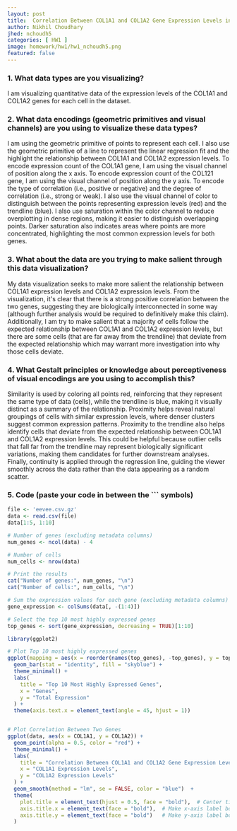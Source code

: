 ```yaml
---
layout: post
title:  Correlation Between COL1A1 and COL1A2 Gene Expression Levels in the Eevee Dataset
author: Nikhil Choudhary
jhed: nchoudh5
categories: [ HW1 ]
image: homework/hw1/hw1_nchoudh5.png
featured: false
---
```


### 1. What data types are you visualizing?
I am visualizing quantitative data of the expression levels of the COL1A1 and COL1A2 genes for each cell in the dataset. 

### 2. What data encodings (geometric primitives and visual channels) are you using to visualize these data types?
I am using the geometric primitive of points to represent each cell. I also use the geometric primitive of a line to represent the linear regression fit and the highlight the relationship between COL1A1 and COL1A2 expression levels. To encode expression count of the COL1A1 gene, I am using the visual channel of position along the x axis. To encode expression count of the COL121 gene, I am using the visual channel of position along the y axis. To encode the type of correlation (i.e., positive or negative) and the degree of correlation (i.e., strong or weak). I also use the visual channel of color to distinguish between the points representing expression levels (red) and the trendline (blue). I also use saturation within the color channel to reduce overplotting in dense regions, making it easier to distinguish overlapping points. Darker saturation also indicates areas where points are more concentrated, highlighting the most common expression levels for both genes.

### 3. What about the data are you trying to make salient through this data visualization? 
My data visualization seeks to make more salient the relationship between COL1A1 expression levels and COL1A2 expression levels. From the visualization, it's clear that there is a strong positive correlation between the two genes, suggesting they are biologically interconnected in some way (although further analysis would be required to definitively make this claim). Additionally, I am try to make salient that a majority of cells follow the expected relationship between COL1A1 and COL1A2 expression levels, but there are some cells (that are far away from the trendline) that deviate from the expected relationship which may warrant more investigation into why those cells deviate. 

### 4. What Gestalt principles or knowledge about perceptiveness of visual encodings are you using to accomplish this?
Similarity is used by coloring all points red, reinforcing that they represent the same type of data (cells), while the trendline is blue, making it visually distinct as a summary of the relationship. Proximity helps reveal natural groupings of cells with similar expression levels, where denser clusters suggest common expression patterns. Proximity to the trendline also helps identify cells that deviate from the expected relationship between COL1A1 and COL1A2 expression levels. This could be helpful because outlier cells that fall far from the trendline may represent biologically significant variations, making them candidates for further downstream analyses. Finally, continuity is applied through the regression line, guiding the viewer smoothly across the data rather than the data appearing as a random scatter. 

### 5. Code (paste your code in between the ``` symbols)

```r
file <- 'eevee.csv.gz'
data <- read.csv(file)
data[1:5, 1:10]

# Number of genes (excluding metadata columns)
num_genes <- ncol(data) - 4

# Number of cells
num_cells <- nrow(data)

# Print the results
cat("Number of genes:", num_genes, "\n")
cat("Number of cells:", num_cells, "\n")

# Sum the expression values for each gene (excluding metadata columns)
gene_expression <- colSums(data[, -(1:4)])

# Select the top 10 most highly expressed genes
top_genes <- sort(gene_expression, decreasing = TRUE)[1:10]

library(ggplot2)

# Plot Top 10 most highly expressed genes 
ggplot(mapping = aes(x = reorder(names(top_genes), -top_genes), y = top_genes)) +
  geom_bar(stat = "identity", fill = "skyblue") +
  theme_minimal() +
  labs(
    title = "Top 10 Most Highly Expressed Genes",
    x = "Genes",
    y = "Total Expression"
  ) +
  theme(axis.text.x = element_text(angle = 45, hjust = 1))


# Plot Correlation Between Two Genes
ggplot(data, aes(x = COL1A1, y = COL1A2)) +
  geom_point(alpha = 0.5, color = "red") +
  theme_minimal() +
  labs(
    title = "Correlation Between COL1A1 and COL1A2 Gene Expression Levels",
    x = "COL1A1 Expression Levels",
    y = "COL1A2 Expression Levels"
  ) +
  geom_smooth(method = "lm", se = FALSE, color = "blue")  +
  theme(
    plot.title = element_text(hjust = 0.5, face = "bold"),  # Center title & make bold
    axis.title.x = element_text(face = "bold"),  # Make x-axis label bold
    axis.title.y = element_text(face = "bold")   # Make y-axis label bold
  )

```
